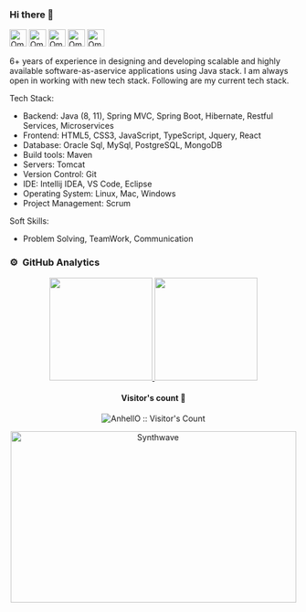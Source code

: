 ### Hi there 👋
[<img src='https://cdn.jsdelivr.net/npm/simple-icons@3.0.1/icons/linkedin.svg' alt="Omari Sopromadze's LinkedIn" height='30'>](https://www.linkedin.com/in/omarisopromadze/)  [<img src='https://cdn.jsdelivr.net/npm/simple-icons@3.0.1/icons/stackoverflow.svg' alt="Omari Sopromadze's StackOverflow" height='30'>](https://stackoverflow.com/users/5032512) [<img src="https://cdn.jsdelivr.net/npm/simple-icons@3.0.1/icons/gmail.svg" height="30" alt="Omari Sopromadze's Gmail">](mailto:omari.sopromadze@gmail.com) [<img src="https://cdn.jsdelivr.net/npm/simple-icons@3.0.1/icons/twitter.svg" height="30" alt="Omari Sopromadze's Twitter">](https://twitter.com/OSopromadze) [<img src='https://cdn.jsdelivr.net/npm/simple-icons@3.0.1/icons/icloud.svg' alt="Omari Sopromadze's Website" height='30'>](https://sopromadze.com/)

6+ years of experience in designing and developing scalable and highly available software­-​as­-​a­​service applications using Java stack.  I am always open in working with new tech stack. Following are my current tech stack.

Tech Stack:

- Backend: Java (8, 11), Spring MVC, Spring Boot, Hibernate, Restful Services, Microservices
- Frontend: HTML5, CSS3, JavaScript, TypeScript, Jquery, React
- Database: Oracle Sql, MySql, PostgreSQL, MongoDB
- Build tools: Maven
- Servers: Tomcat
- Version Control: Git
- IDE: Intellij IDEA, VS Code, Eclipse
- Operating System: Linux, Mac, Windows
- Project Management: Scrum

Soft Skills:

- Problem Solving, TeamWork, Communication

### ⚙️ &nbsp;GitHub Analytics

<p align="center">
<a href="https://github.com/osopromadze">
  <img height="180em" src="https://github-readme-stats-eight-theta.vercel.app/api?username=osopromadze&show_icons=true&theme=algolia&include_all_commits=true&count_private=true"/>
  <img height="180em" src="https://github-readme-stats.vercel.app/api/top-langs/?username=osopromadze&layout=compact&langs_count=8&theme=algolia&hide=php,html"/>
</a>
</p>
<h4 align="center">Visitor's count 👀</h4>

<p align="center"><img src="https://profile-counter.glitch.me/%7Bosopromadze%7D/count.svg" alt="AnhellO :: Visitor's Count" /></p>

<p align="center"><img src="https://thumbs.gfycat.com/GoodnaturedFondGaur-size_restricted.gif" alt="Synthwave" height="300" width="500"></p>
